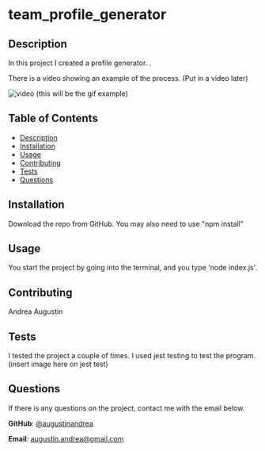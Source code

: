 # team_profile_generator


  ## Description
  In this project I created a profile generator. . 
  
  There is a video showing an example of the process. (Put in a video later)
  
  ![video](./dist/... "Generated example") (this will be the gif example)

  ## Table of Contents
  * [Description](#Description)
  * [Installation](#Installation)
  * [Usage](#Usage)
  * [Contributing](#Contributing)
  * [Tests](#Tests)
  * [Questions](#Questions)

 
  ## Installation
  Download the repo from GitHub. You may also need to use "npm install"

  ## Usage
  You start the project by going into the terminal, and you type 'node index.js'.

  ## Contributing
  Andrea Augustin

  ## Tests
  I tested the project a couple of times. I used jest testing to test the program.
  (insert image here on jest test)

  
  ## Questions
  If there is any questions on the project, contact me with the email below.

  **GitHub**: [@augustinandrea](https://github.com/augustinandrea)
  

  **Email**: augustin.andrea@gmail.com